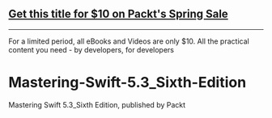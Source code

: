 ## [Get this title for $10 on Packt's Spring Sale](https://www.packt.com/B16683?utm_source=github&utm_medium=packt-github-repo&utm_campaign=spring_10_dollar_2022)
-----
For a limited period, all eBooks and Videos are only $10. All the practical content you need \- by developers, for developers

# Mastering-Swift-5.3_Sixth-Edition
Mastering Swift 5.3_Sixth Edition, published by Packt
